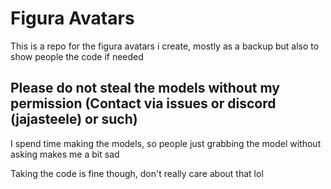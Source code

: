 # Figura Avatars
This is a repo for the figura avatars i create, mostly as a backup but also to show people the code if needed

## Please do not steal the models without my permission (Contact via issues or discord (jajasteele) or such)
I spend time making the models, so people just grabbing the model without asking makes me a bit sad

Taking the code is fine though, don't really care about that lol
